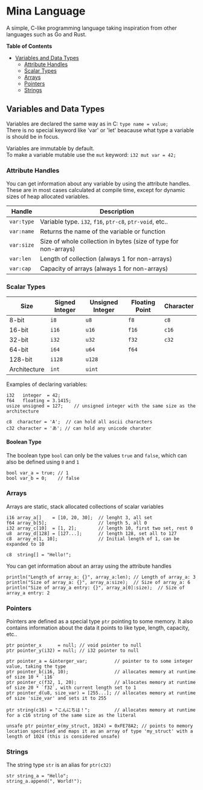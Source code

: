 # Mina Language
A simple, C-like programming language taking inspiration from other languages such as Go and Rust.


**Table of Contents**
- [Variables and Data Types](#variables-and-data-types)
  - [Attribute Handles](#attribute-handles)
  - [Scalar Types](#scalar-types)
  - [Arrays](#arrays)
  - [Pointers](#pointers)
  - [Strings](#strings)


## Variables and Data Types
Variables are declared the same way as in C: `type name = value;`    
There is no special keyword like 'var' or 'let' beacause what type a variable is should be in focus.

Variables are immutable by default.    
To make a variable mutable use the `mut` keyword: `i32 mut var = 42;`


### Attribute Handles
You can get information about any variable by using the attribute handles. These are in most cases calculated at compile time, except for dynamic sizes of heap allocated variables.

| Handle | Description |
| ------ | ------ |
| `var:type` | Variable type. `i32`, `f16`, `ptr-c8`, `ptr-void`, etc.. |
| `var:name` | Returns the name of the variable or function |
| `var:size` | Size of whole collection in bytes (size of type for non-arrays) |
| `var:len` | Length of collection (always 1 for non-arrays) |
| `var:cap` | Capacity of arrays (always 1 for non-arrays) |


### Scalar Types
| Size | Signed Integer | Unsigned Integer | Floating Point | Character |
| ------ | ------ | ------ | ------ | ------ |
| 8-bit  | `i8`   | `u8`   | `f8`   | `c8`   |
| 16-bit | `i16`  | `u16`  | `f16`  | `c16`  |
| 32-bit | `i32`  | `u32`  | `f32`  | `c32`  |
| 64-bit | `i64`  | `u64`  | `f64`  |
| 128-bit | `i128` | `u128` |
| Architecture | `int` | `uint` |

Examples of declaring variables:

```mina
i32   integer  = 42;
f64   floating = 3.1415;
usize unsigned = 127;    // unsigned integer with the same size as the architecture
```

```mina
c8  character = 'A';  // can hold all ascii characters
c32 character = 'あ'; // can hold any unicode charater
```

#### Boolean Type
The boolean type `bool` can only be the values `true` and `false`, which can also be defined using `0` and `1`

```mina
bool var_a = true; // 1
bool var_b = 0;    // false
```

### Arrays
Arrays are static, stack allocated collections of scalar variables
```mina
i16 array_a[]    = [10, 20, 30];  // lenght 3, all set
f64 array_b[5];                   // length 5, all 0
i32 array_c[10]  = [1, 2];        // length 10, first two set, rest 0
u8  array_d[128] = [127...];      // length 128, set all to 127
c8  array_e[1, 10];               // Initial length of 1, can be expanded to 10

c8  string[] = "Hello!";
```
You can get information about an array using the attribute handles
```mina
println("Length of array_a: {}", array_a:len); // Length of array_a: 3
println("Size of array_a: {}", array_a:size);  // Size of array_a: 6
println("Size of array_a entry: {}", array_a[0]:size);  // Size of array_a entry: 2
```


### Pointers
Pointers are defined as a special type `ptr` pointing to some memory. It also contains information about the data it points to like type, length, capacity, etc..

```mina
ptr pointer_x      = null; // void pointer to null
ptr pointer_y(i32) = null; // i32 pointer to null

ptr pointer_a = &interger_var;          // pointer to to some integer value, taking the type
ptr pointer_b(i16, 10);                 // allocates memory at runtime of size 10 * `i16`
ptr pointer_c(f32, 1, 20);              // allocates memory at runtime of size 20 * `f32`, with current length set to 1
ptr pointer_d(u8, size_var) = [255...]; // allocates memory at runtime of size 'size_var' and sets it to 255

ptr string(c16) = "こんにちは！";         // allocates memory at runtime for a c16 string of the same size as the literal

unsafe ptr pointer_e(my_struct, 1024) = 0xFE78A2; // points to memory location specified and maps it as an array of type 'my_struct' with a length of 1024 (this is considered unsafe)
```


### Strings
The string type `str` is an alias for `ptr(c32)`
```mina
str string_a = "Hello";
string_a.append(", World!");
```

